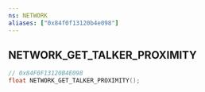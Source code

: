 ```yaml
---
ns: NETWORK
aliases: ["0x84f0f13120b4e098"]
---
```

## NETWORK_GET_TALKER_PROXIMITY

```c
// 0x84F0F13120B4E098
float NETWORK_GET_TALKER_PROXIMITY();
```
